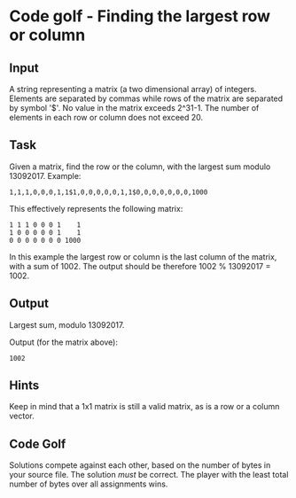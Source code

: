 # Code golf - Finding the largest row or column

## Input
A string representing a matrix (a two dimensional array) of integers. Elements are separated by commas while rows of the matrix are separated by symbol '$'.
No value in the matrix exceeds 2^31-1. The number of elements in each row or column does not exceed 20.

## Task
Given a matrix, find the row or the column, with the largest sum modulo 13092017.
Example:

    1,1,1,0,0,0,1,1$1,0,0,0,0,0,1,1$0,0,0,0,0,0,0,1000

This effectively represents the following matrix:
    
    1 1 1 0 0 0 1    1
    1 0 0 0 0 0 1    1
    0 0 0 0 0 0 0 1000

In this example the largest row or column is the last column of the matrix, with a sum of 1002. 
The output should be therefore 1002 % 13092017 = 1002.
   
## Output
Largest sum, modulo 13092017.

Output (for the matrix above):

    1002

## Hints
Keep in mind that a 1x1 matrix is still a valid matrix, as is a row or a column vector.

## Code Golf
Solutions compete against each other, based on the number of bytes in your source file. The solution
*must* be correct. The player with the least total number of bytes over all assignments wins.